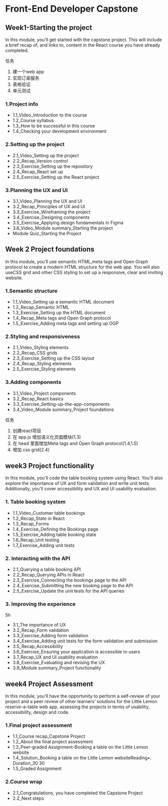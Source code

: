 # Front-End Developer Capstone

## Week1-Starting the project

In this module, you’ll get started with the capstone project. 
This will include a brief recap of, and links to, content in the React course you have already completed.


任务
1. 建一个web app
2. 实现订桌服务
3. 表格验证
4. 单元测试
### 1.Project info

- 1.1_Video_Introduction to the course
- 1.2_Course syllabus
- 1.3_How to be successful in this course
- 1.4_Checking your development environment

### 2.Setting up the project

- 2.1_Video_Setting up the project
- 2.2_Recap_Version control
- 2.3_Exercise_Setting up the repository
- 2.4_Recap_React set up
- 2.5_Exercise_Setting up the React project

### 3.Planning the UX and UI

- 3.1_Video_Planning the UX and UI
- 3.2_Recap_Principles of UX and UI
- 3.3_Exercise_Wireframing the project
- 3.4_Exercise_Designing components
- 3.5_Exercise_Applying design fundamentals in Figma
- 3.6_Video_Module summary_Starting the project
- Module Quiz_Starting the Project


## Week 2 Project foundations

In this module, you’ll use semantic HTML,meta tags and Open Graph protocol to create a modern HTML structure for the web app. 
You will also useCSS grid and other CSS styling to set up a responsive, clear and inviting website.

### 1.Semantic structure

- 1.1_Video_Setting up a semantic HTML document
- 1.2_Recap_Semantic HTML
- 1.3_Exercise_Setting up the HTML document
- 1.4_Recap_Meta tags and Open Graph protocol
- 1.5_Exercise_Adding meta tags and setting up OGP

### 2.Styling and responsiveness

- 2.1_Video_Styling elements
- 2.2_Recap_CSS grids
- 2.3_Exercise_Setting up the CSS layout
- 2.4_Recap_Styling elements
- 2.5_Exercise_Styling elements

### 3.Adding components

- 3.1_Video_Project components
- 3.2_Recap_React basics
- 3.3_Exercise_Setting-up-the-app-components
- 3.4_Video_Module summary_Project foundations



任务
1. 创建react项目
2. 在 app.js 增加语义化页面模块(1.3)
3. 在 head 里面增加Meta tags and Open Graph protocol(1.4,1.5)
4. 增加 css grid(2.4)


## week3 Project functionality

In this module, you'll code the table booking system using React. 
You'll also explore the importance of UX and form validation and write unit tests. 
Additionally, you'll cover accessibility and UX and UI usability evaluation.


### 1. Table booking system

* 1.1_Video_Customer table bookings
* 1.2_Recap_State in React  
* 1.3_Recap_Forms
* 1.4_Exercise_Defining the Bookings page
* 1.5_Exercise_Adding table booking state
* 1.6_Recap_Unit testing
* 1.7_Exercise_Adding unit tests

### 2. Interacting with the API

* 2.1_Querying a table booking API    
* 2.2_Recap_Querying APIs in React  
* 2.3_Exercise_Connecting the bookings page to the API  
* 2.4_Exercise_Submitting the new booking page to the API
* 2.5_Exercise_Update the unit tests for the API queries

### 3. Improving the experience
5h
* 3.1_The importance of UX  
* 3.2_Recap_Form validation  
* 3.3_Exercise_Adding form validation 
* 3.4_Exercise_Adding unit tests for the form validation and submission    
* 3.5_Recap_Accessibility
* 3.6_Exercise_Ensuring your application is accessible to users  
* 3.7_Recap_UX and UI usability evaluation
* 3.8_Exercise_Evaluating and revising the UX  
* 3.9_Module summary_Project functionality

## week4 Project Assessment

In this module, you’ll have the opportunity to perform a self-review of your project and a peer review of other learners’ solutions for the Little Lemon reserve-a-table web app, assessing the projects in terms of usability, accessibility, design and code.

### 1.Final project assessment

- 1.1_Course recap_Capstone Project 
- 1.2_About the final project assessment
- 1.3_Peer-graded Assignment-Booking a table on the Little Lemon website
- 1.4_Solution_Booking a table on the Little Lemon websiteReading•. Duration_30  30 
- 1.5_Graded Assignment

### 2.Course wrap

- 2.1_Congratulations, you have completed the Capstone Project
- 2.2_Next steps

